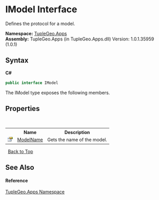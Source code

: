 # IModel Interface
 

Defines the protocol for a model.

**Namespace:**&nbsp;<a href="N_TupleGeo_Apps">TupleGeo.Apps</a><br />**Assembly:**&nbsp;TupleGeo.Apps (in TupleGeo.Apps.dll) Version: 1.0.1.35959 (1.0.1)

## Syntax

**C#**<br />
``` C#
public interface IModel
```

The IModel type exposes the following members.


## Properties
&nbsp;<table><tr><th></th><th>Name</th><th>Description</th></tr><tr><td>![Public property](media/pubproperty.gif "Public property")</td><td><a href="P_TupleGeo_Apps_IModel_ModelName">ModelName</a></td><td>
Gets the name of the model.</td></tr></table>&nbsp;
<a href="#imodel-interface">Back to Top</a>

## See Also


#### Reference
<a href="N_TupleGeo_Apps">TupleGeo.Apps Namespace</a><br />